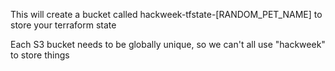 This will create a bucket called hackweek-tfstate-[RANDOM_PET_NAME] to store your terraform state

Each S3 bucket needs to be globally unique, so we can't all use "hackweek" to store things
